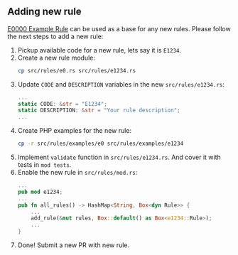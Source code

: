 ## Adding new rule

[E0000 Example Rule](../src/rules/e0.rs) can be used as a base for any new rules. Please follow the next steps to add a new rule:

1. Pickup available code for a new rule, lets say it is `E1234`.
2. Create a new rule module:
    ```bash
    cp src/rules/e0.rs src/rules/e1234.rs
    ```
3. Update `CODE` and `DESCRIPTION` variables in the new `src/rules/e1234.rs`:
    ```rust
    ...
    static CODE: &str = "E1234";
    static DESCRIPTION: &str = "Your rule description";
    ...
    ```
4. Create PHP examples for the new rule:
    ```bash
    cp -r src/rules/examples/e0 src/rules/examples/e1234
    ```
5. Implement `validate` function in `src/rules/e1234.rs`. And cover it with tests in `mod tests`.
7. Enable the new rule in `src/rules/mod.rs`:
    ```rust
    ...
    pub mod e1234;
    ...
    pub fn all_rules() -> HashMap<String, Box<dyn Rule>> {
        ...
        add_rule(&mut rules, Box::default() as Box<e1234::Rule>);
        ...
    }
    ```
7. Done! Submit a new PR with new rule.